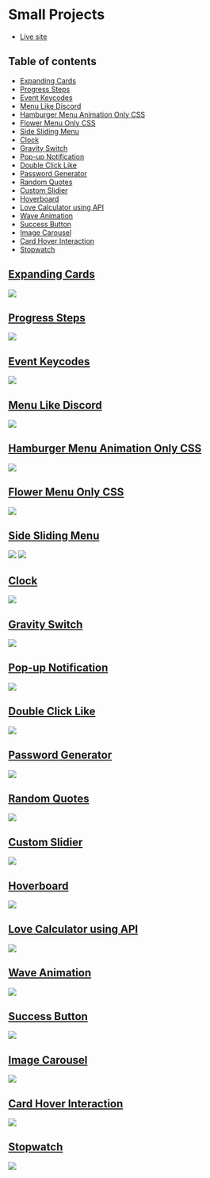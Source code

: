 # Small Projects

- [Live site](https://jeda777.github.io/small-projects/)

## Table of contents

- [Expanding Cards](#Expanding-Cards)
- [Progress Steps](#Progress-Steps)
- [Event Keycodes](#Event-Keycodes)
- [Menu Like Discord](#Menu-Like-Discord)
- [Hamburger Menu Animation Only CSS](#Hamburger-Menu-Animation-Only-CSS)
- [Flower Menu Only CSS](#Flower-Menu-Only-CSS)
- [Side Sliding Menu](#Side-Sliding-Menu)
- [Clock](#Clock)
- [Gravity Switch](#Gravity-Switch)
- [Pop-up Notification](#Pop-up-Notification)
- [Double Click Like](#Double-Click-Like)
- [Password Generator](#Password-Generator)
- [Random Quotes](#Random-Quotes)
- [Custom Slidier](#Custom-Slidier)
- [Hoverboard](#Hoverboard)
- [Love Calculator using API](#Love-Calculator-using-API)
- [Wave Animation](#Wave-Animation)
- [Success Button](#Success-Button)
- [Image Carousel](#Image-Carousel)
- [Card Hover Interaction](#Card-Hover-Interaction)
- [Stopwatch](#Stopwatch)

## [Expanding Cards](https://jeda777.github.io/small-projects/Expanding%20Cards/index.html)

![](./Screenshots/ExpandingCards.png)

## [Progress Steps](https://jeda777.github.io/small-projects/Progress%20Steps/index.html)

![](./Screenshots/ProgressSteps.png)

## [Event Keycodes](https://jeda777.github.io/small-projects/Event%20Keycodes/index.html)

![](./Screenshots/EventKeycodes.png)

## [Menu Like Discord](https://jeda777.github.io/small-projects/Menu%20Like%20Discord/index.html)

![](./Screenshots/DiscordLikeMenu.png)

## [Hamburger Menu Animation Only CSS](https://jeda777.github.io/small-projects/Hamburger%20Menu%20Animation/index.html)

![](./Screenshots/HamburgerMenuAnimation.png)

## [Flower Menu Only CSS](https://jeda777.github.io/small-projects/Flower%20Menu/index.html)

![](./Screenshots/FlowerMenu.png)

## [Side Sliding Menu](https://jeda777.github.io/small-projects/Side%20Sliding%20Menu/index.html)

![](./Screenshots/SideSlidingMenu1.png)
![](./Screenshots/SideSlidingMenu2.png)

## [Clock](https://jeda777.github.io/small-projects/Clock/index.html)

![](./Screenshots/Clock.png)

## [Gravity Switch](https://jeda777.github.io/small-projects/Gravity%20Switch/index.html)

![](./Screenshots/GravitySwitch.png)

## [Pop-up Notification](https://jeda777.github.io/small-projects/Pop-up%20Notification/index.html)

![](./Screenshots/Pop-upNotification.png)

## [Double Click Like](https://jeda777.github.io/small-projects/Double%20Click%20Like/index.html)

![](./Screenshots/DoubleClickLike.png)

## [Password Generator](https://jeda777.github.io/small-projects/Password%20Generator/index.html)

![](./Screenshots/PasswordGenerator.png)

## [Random Quotes](https://jeda777.github.io/small-projects/Random%20Quotes/index.html)

![](./Screenshots/RandomQuotes.png)

## [Custom Slidier](https://jeda777.github.io/small-projects/Custom%20Slider/index.html)

![](./Screenshots/CustomSlider.png)

## [Hoverboard](https://jeda777.github.io/small-projects/Hoverboard/index.html)

![](./Screenshots/Hoverboard.png)

## [Love Calculator using API](https://jeda777.github.io/small-projects/Love%20Calculator/index.html)

![](./Screenshots/LoveCalculator.png)

## [Wave Animation](https://jeda777.github.io/small-projects/Wave%20Animation/index.html)

![](./Screenshots/WaveAnimation.png)

## [Success Button](https://jeda777.github.io/small-projects/Success%20Button/index.html)

![](./Screenshots/SuccessButton.png)

## [Image Carousel](https://jeda777.github.io/small-projects/Image%20Carousel/index.html)

![](./Screenshots/ImageCarousel.png)

## [Card Hover Interaction](https://jeda777.github.io/small-projects/Card%20Hover%20Interaction/index.html)

![](./Screenshots/CardHoverInteraction.png)

## [Stopwatch](https://jeda777.github.io/small-projects/Stopwatch/index.html)

![](./Screenshots/Stopwatch.png)
